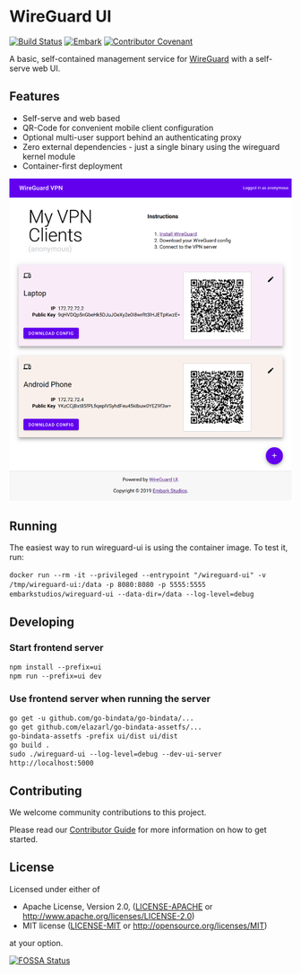 # WireGuard UI

[![Build Status](https://badge.buildkite.com/1e96905f9ee8e199808cd7faaf5a8600b2c1820fb30ae7903a.svg)](https://buildkite.com/embark-studios/wireguard-ui)
[![Embark](https://img.shields.io/badge/embark-open%20source-blueviolet.svg)](https://github.com/EmbarkStudios)
[![Contributor Covenant](https://img.shields.io/badge/contributor%20covenant-v1.4%20adopted-ff69b4.svg)](CODE_OF_CONDUCT.md)

A basic, self-contained management service for [WireGuard](https://wireguard.com) with a self-serve web UI.

## Features

 * Self-serve and web based
 * QR-Code for convenient mobile client configuration
 * Optional multi-user support behind an authenticating proxy
 * Zero external dependencies - just a single binary using the wireguard kernel module
 * Container-first deployment

![Screenshot](wireguard-ui.png)

## Running

The easiest way to run wireguard-ui is using the container image. To test it, run:

```docker run --rm -it --privileged --entrypoint "/wireguard-ui" -v /tmp/wireguard-ui:/data -p 8080:8080 -p 5555:5555 embarkstudios/wireguard-ui --data-dir=/data --log-level=debug```

## Developing

### Start frontend server
```
npm install --prefix=ui
npm run --prefix=ui dev
```

### Use frontend server when running the server

```
go get -u github.com/go-bindata/go-bindata/...
go get github.com/elazarl/go-bindata-assetfs/...
go-bindata-assetfs -prefix ui/dist ui/dist
go build .
sudo ./wireguard-ui --log-level=debug --dev-ui-server http://localhost:5000
```

## Contributing

We welcome community contributions to this project.

Please read our [Contributor Guide](CONTRIBUTING.md) for more information on how to get started.

## License
Licensed under either of

* Apache License, Version 2.0, ([LICENSE-APACHE](LICENSE-APACHE) or http://www.apache.org/licenses/LICENSE-2.0)
* MIT license ([LICENSE-MIT](LICENSE-MIT) or http://opensource.org/licenses/MIT)

at your option.

[![FOSSA Status](https://app.fossa.io/api/projects/git%2Bgithub.com%2FEmbarkStudios%2Fwireguard-ui.svg?type=large)](https://app.fossa.io/projects/git%2Bgithub.com%2FEmbarkStudios%2Fwireguard-ui?ref=badge_large)
